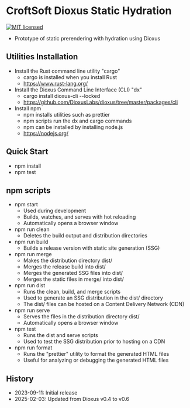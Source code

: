 # CroftSoft Dioxus Static Hydration

[![MIT licensed][mit-badge]][mit-url]

[mit-badge]: https://img.shields.io/badge/license-MIT-blue.svg
[mit-url]: https://github.com/david-wallace-croft/dioxus-static-hydration/blob/main/LICENSE.txt

- Prototype of static prerendering with hydration using Dioxus

## Utilities Installation

- Install the Rust command line utility "cargo"
  - cargo is installed when you install Rust
  - https://www.rust-lang.org/
- Install the Dioxus Command Line Interface (CLI) "dx"
  - cargo install dioxus-cli --locked
  - https://github.com/DioxusLabs/dioxus/tree/master/packages/cli
- Install npm
  - npm installs utilities such as prettier
  - npm scripts run the dx and cargo commands
  - npm can be installed by installing node.js
  - https://nodejs.org/

## Quick Start

- npm install
- npm test

## npm scripts

- npm start
  - Used during development
  - Builds, watches, and serves with hot reloading
  - Automatically opens a browser window
- npm run clean
  - Deletes the build output and distribution directories
- npm run build
  - Builds a release version with static site generation (SSG)
- npm run merge
  - Makes the distribution directory dist/
  - Merges the release build into dist/
  - Merges the generated SSG files into dist/
  - Merges the static files in merge/ into dist/
- npm run dist
  - Runs the clean, build, and merge scripts
  - Used to generate an SSG distribution in the dist/ directory
  - The dist/ files can be hosted on a Content Delivery Network (CDN)
- npm run serve
  - Serves the files in the distribution directory dist/
  - Automatically opens a browser window
- npm test
  - Runs the dist and serve scripts
  - Used to test the SSG distribution prior to hosting on a CDN
- npm run format
  - Runs the "prettier" utility to format the generated HTML files
  - Useful for analyzing or debugging the generated HTML files

## History

- 2023-09-11: Initial release
- 2025-02-03: Updated from Dioxus v0.4 to v0.6
